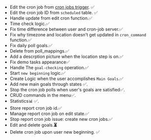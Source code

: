 - Edit the cron job from [cron jobs trigger](cron-job.org). ✅
- Edit the cron job ID from `scheduled` table. ✅
- Handle update from edit cron function.✅
- Time check logic.✅
- Fix time difference between user and cron-job server.✅
- Fix why timezone and location doesn't get updated in `cron_command` function.✅
- Fix daily poll goals.✅
- Delete from poll_mappings.✅
- Add a descrption picture when the location step is on.✅
- Fix demo tasks appearance✅
- Handle The `goal-checking` operation.✅
- Start `new beginning` logic.✅
- Create Logic when the user accomplishes `Main Goals`.✅
- Add new main goals through states ✅.
- Stop the cron job polls when user's goals are satisfied✅.
- CRUD commands in the menu✅.
- Statistics📊 ✅.
- Store report cron job id.✅
- Manage report cron job on edit state.✅
- Stop report cron job issue: create new cron jobs.✅
- Edit and delete goals.**⏳**
- Delete cron job upon user new beginning. ✅